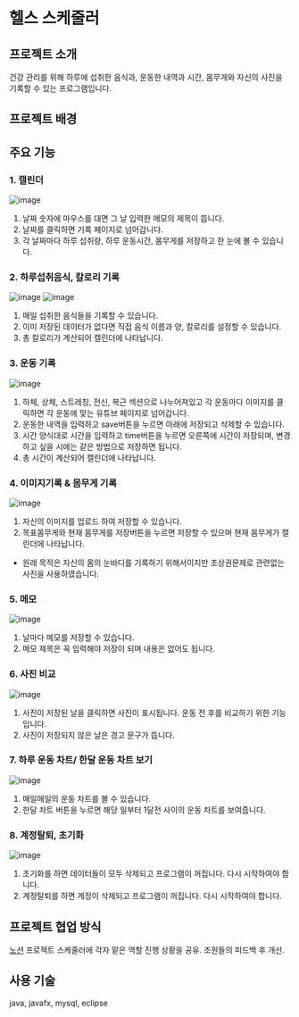 # 헬스 스케줄러
## 프로젝트 소개
건강 관리를 위해 하루에 섭취한 음식과, 운동한 내역과 시간, 몸무게와 자신의 사진을 기록할 수 있는 프로그램입니다.

## 프로젝트 배경

## 주요 기능
### 1. 캘린더
![image](https://user-images.githubusercontent.com/70359952/103137243-8580fc00-470a-11eb-9347-e57bbfa0e4a3.png)
1. 날짜 숫자에 마우스를 대면 그 날 입력한 메모의 제목이 뜹니다.
2. 날짜를 클릭하면 기록 페이지로 넘어갑니다.
3. 각 날짜마다 하루 섭취량, 하루 운동시간, 몸무게를 저장하고 한 눈에 볼 수 있습니다.

### 2. 하루섭취음식, 칼로리 기록
![image](https://user-images.githubusercontent.com/70359952/103137301-21126c80-470b-11eb-9b26-adaa1063b428.png)
![image](https://user-images.githubusercontent.com/70359952/103137320-50c17480-470b-11eb-94d4-5cdc7a07cce4.png)
1. 매일 섭취한 음식들을 기록할 수 있습니다. 
2. 이미 저장된 데이터가 없다면 직접 음식 이름과 양, 칼로리를 설정할 수 있습니다.
3. 총 칼로리가 계산되어 캘린더에 나타납니다.

### 3. 운동 기록
![image](https://user-images.githubusercontent.com/70359952/103137350-9a11c400-470b-11eb-91f1-fe4ba16213a8.png)
1. 하체, 상체, 스트레칭, 전신, 복근 섹션으로 나누어져있고 각 운동마다 이미지를 클릭하면 각 운동에 맞는 유튜브 페이지로 넘어갑니다.
2. 운동한 내역을 입력하고 save버튼을 누르면 아래에 저장되고 삭제할 수 있습니다.
3. 시간 양식대로 시간을 입력하고 time버튼을 누르면 오른쪽에 시간이 저장되며, 변경하고 싶을 시에는 같은 방법으로 저장하면 됩니다.
4. 총 시간이 계산되어 캘린더에 나타납니다.

### 4. 이미지기록 & 몸무게 기록
![image](https://user-images.githubusercontent.com/70359952/103137423-3a67e880-470c-11eb-910e-d0e9d9cb11df.png)
1. 자신의 이미지를 업로드 하여 저장할 수 있습니다.
2. 목표몸무게와 현재 몸무게를 저장버튼을 누르면 저장할 수 있으며 현재 몸무게가 캘린더에 나타납니다.

* 원래 목적은 자신의 몸의 눈바디를 기록하기 위해서이지만 초상권문제로 관련없는 사진을 사용하였습니다.

### 5. 메모
![image](https://user-images.githubusercontent.com/70359952/103137461-97639e80-470c-11eb-8886-14710d902158.png)
1. 날마다 메모를 저장할 수 있습니다.
2. 메모 제목은 꼭 입력해야 저장이 되며 내용은 없어도 됩니다.

### 6. 사진 비교
![image](https://user-images.githubusercontent.com/70359952/103137477-ca0d9700-470c-11eb-96f3-c30908392f3e.png)
1. 사진이 저장된 날을 클릭하면 사진이 표시됩니다. 운동 전 후를 비교하기 위한 기능입니다.
2. 사진이 저장되지 않은 날은 경고 문구가 뜹니다.


### 7. 하루 운동 차트/ 한달 운동 차트 보기
![image](https://user-images.githubusercontent.com/70359952/103137541-004b1680-470d-11eb-9d5e-826bd65529ae.png)
1. 매일매일의 운동 차트를 볼 수 있습니다.
2. 한달 차트 버튼을 누르면 해당 일부터 1달전 사이의 운동 차트를 보여줍니다.


### 8. 계정탈퇴, 초기화
![image](https://user-images.githubusercontent.com/70359952/103137563-3c7e7700-470d-11eb-8284-2851265e9f5b.png)
1. 초기화를 하면 데이터들이 모두 삭제되고 프로그램이 꺼집니다. 다시 시작하여야 합니다.
2. 계정탈퇴를 하면 계정이 삭제되고 프로그램이 꺼집니다. 다시 시작하여야 합니다.


## 프로젝트 협업 방식
[노션](www.notion.so)
프로젝트 스케줄러에 각자 맡은 역할 진행 상황을 공유.
조원들의 피드백 후 개선.

## 사용 기술
java, javafx, mysql, eclipse
